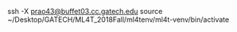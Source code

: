 ssh -X prao43@buffet03.cc.gatech.edu
source ~/Desktop/GATECH/ML4T_2018Fall/ml4tenv/ml4t-venv/bin/activate